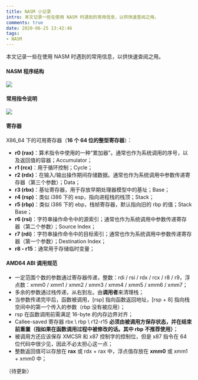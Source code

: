 ```yaml
---
title: NASM 小记录
intro: 本文记录一些在使用 NASM 时遇到的常用信息，以供快速查阅之用。
comments: true
date: 2020-06-25 13:42:46
tags:
- NASM
---
```


本文记录一些在使用 NASM 时遇到的常用信息，以供快速查阅之用。

#### NASM 程序结构

![](1.png)


#### 常用指令说明

![](2.png)


#### 寄存器

X86_64 下的可用寄存器（**16 个 64 位的整型寄存器**）：

* **r0 (rax)**：算术指令中使用的一种“累加器”。通常也作为系统调用的序号，以及返回值的容器；Accumulator；
* **r1 (rcx)**：用于循环控制；Cycle；
* **r2 (rdx)**：在输入/输出操作期间存储数据。通常也作为系统调用中参数传递寄存器（第三个参数）；Data；
* **r3 (rbx)**：基址寄存器，用于存放早期处理器模型中的基址；Base；
* **r4 (rsp)**：类似 i386 下的 esp，指向进程栈的栈顶；Stack；
* **r5 (rbp)**：类似 i386 下的 ebp，栈帧寄存器，默认指向旧的 rbp 的值；Stack Base；
* **r6 (rsi)**：字符串操作命令中的源索引；通常也作为系统调用中参数传递寄存器（第二个参数）；Source Index；
* **r7 (rdi)**：字符串操作命令中的目标索引；通常也作为系统调用中参数传递寄存器（第一个参数）；Destination Index；
* **r8 - r15**：通常用于存储临时变量；


#### AMD64 ABI 调用规范

* 一定范围个数的参数通过寄存器传递，整数：rdi / rsi / rdx / rcx / r8 / r9，浮点数：xmm0 / xmm1 / xmm2 / xmm3 / xmm4 / xmm5 / xmm6 / xmm7；
* 多余的参数通过栈传递，从右到左。由**调用者**来清理栈；
* 当参数传递完毕后，函数被调用，[rsp] 指向函数返回地址，[rsp + 8] 指向栈空间中的第一个传入的参数（rbp 没有被应用）；
* rsp 在函数调用前需满足 16-byte 的内存边界对齐；
* Callee-saved 寄存器 rbx \ rbp \ r12-r15 **必须由被调用方保存状态，并在结束前重置（指如果在函数调用过程中被修改的话。其中 rbp 不推荐使用）**；
* 被调用方还应该保存 XMCSR 和 x87 控制字的控制位，但是 x87 指令在 64 位代码中很少见，因此不必太担心这一点；
* 整数返回值可以存放在 **rax** 或 rdx + rax 中，浮点值存放在 **xmm0** 或 xmm1 + xmm0 中；

（待更新）

